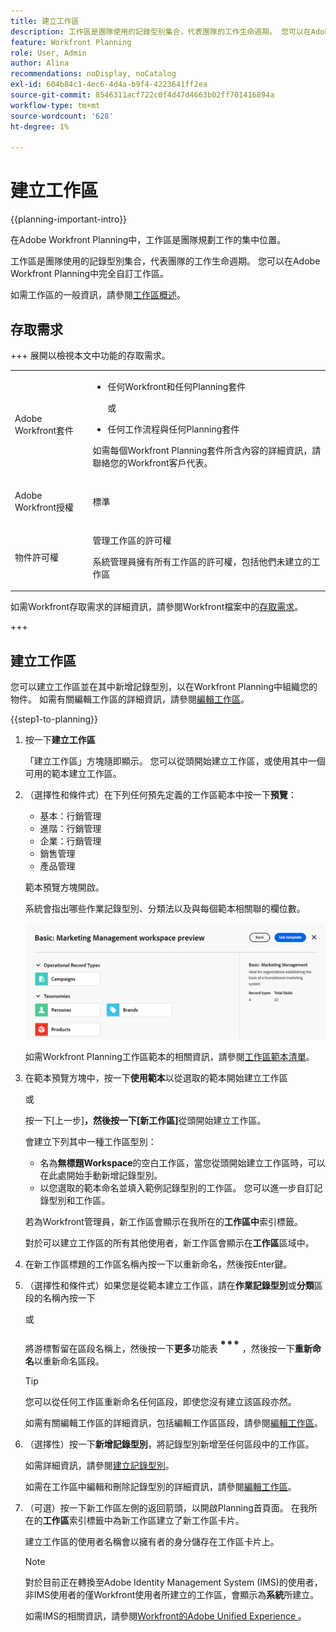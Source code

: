 ```yaml
---
title: 建立工作區
description: 工作區是團隊使用的記錄型別集合，代表團隊的工作生命週期。 您可以在Adobe Workfront Planning中完全自訂工作區。 記錄型別會依工作區中的區段組織。
feature: Workfront Planning
role: User, Admin
author: Alina
recommendations: noDisplay, noCatalog
exl-id: 604b84c1-4ec6-4d4a-b9f4-4223641ff2ea
source-git-commit: 8546311acf722c0f4d47d4663b02ff701416894a
workflow-type: tm+mt
source-wordcount: '628'
ht-degree: 1%

---
```


<!--udpate the metadata with real information when making this avilable in TOC and in the left nav-->

# 建立工作區

<!--<span class="preview">The information on this page refers to functionality not yet generally available. It is available only in the Preview environment for all customers. After the monthly releases to Production, the same features are also available in the Production environment for customers who enabled fast releases. </span>   

<span class="preview">For information about fast releases, see [Enable or disable fast releases for your organization](/help/quicksilver/administration-and-setup/set-up-workfront/configure-system-defaults/enable-fast-release-process.md). </span>-->

{{planning-important-intro}}

在Adobe Workfront Planning中，工作區是團隊規劃工作的集中位置。

工作區是團隊使用的記錄型別集合，代表團隊的工作生命週期。 您可以在Adobe Workfront Planning中完全自訂工作區。

如需工作區的一般資訊，請參閱[工作區概述](/help/quicksilver/planning/architecture/workspaces-overview.md)。

## 存取需求

+++ 展開以檢視本文中功能的存取需求。 

<table style="table-layout:auto"> 
<col> 
</col> 
<col> 
</col> 
<tbody> 
    <tr> 
<tr> 
</tr>   
<tr> 
   <td role="rowheader"><p>Adobe Workfront套件</p></td> 
   <td> 
<ul> 
<li><p>任何Workfront和任何Planning套件</p></li>
或
<li><p>任何工作流程與任何Planning套件</p></li></ul>
<p>如需每個Workfront Planning套件所含內容的詳細資訊，請聯絡您的Workfront客戶代表。 </p> 
   </td> 
  <tr> 
   <td role="rowheader"><p>Adobe Workfront授權</p></td> 
   <td><p>標準</p>
   </td> 
  </tr> 
  <tr> 
   <td role="rowheader"><p>物件許可權</p></td> 
   <td>   <p>管理工作區的許可權</p>  
   <p>系統管理員擁有所有工作區的許可權，包括他們未建立的工作區</p>  </td> 
  </tr>  
</tbody> 
</table>

如需Workfront存取需求的詳細資訊，請參閱Workfront檔案中的[存取需求](/help/quicksilver/administration-and-setup/add-users/access-levels-and-object-permissions/access-level-requirements-in-documentation.md)。

+++   

<!--Old:

<table style="table-layout:auto"> 
<col> 
</col> 
<col> 
</col> 
<tbody> 
    <tr> 
<tr> 
<td> 
   <p> Products</p> </td> 
   <td> 
   <ul><li><p> Adobe Workfront</p></li> 
   <li><p> Adobe Workfront Planning<p></li></ul></td> 
  </tr>   
<tr> 
   <td role="rowheader"><p>Adobe Workfront plan*</p></td> 
   <td> 
<p>Any of the following Workfront plans:</p> 
<ul><li>Select</li> 
<li>Prime</li> 
<li>Ultimate</li></ul> 
<p>Workfront Planning is not available for legacy Workfront plans</p> 
   </td> 
<tr> 
   <td role="rowheader"><p>Adobe Workfront Planning package*</p></td> 
   <td> 
<p>Any </p> 
<p>For more information about what is included in each Workfront Planning plan, contact your Workfront account manager. </p> 
   </td> 
 <tr> 
   <td role="rowheader"><p>Adobe Workfront platform</p></td> 
   <td> 
<p>Your organization's instance of Workfront must be onboarded to the Adobe Unified Experience to be able to access Workfront Planning.</p> 
<p>For more information, see <a href="/help/quicksilver/workfront-basics/navigate-workfront/workfront-navigation/adobe-unified-experience.md">Adobe Unified Experience for Workfront</a>. </p> 
   </td> 
   </tr> 
  </tr> 
  <tr> 
   <td role="rowheader"><p>Adobe Workfront license*</p></td> 
   <td><p> Standard </p>
   <p>Workfront Planning is not available for legacy Workfront licenses</p> 
  </td> 
  </tr> 
  <tr> 
   <td role="rowheader"><p>Access level configuration</p></td> 
   <td> <p>There are no access level controls for Adobe Workfront Planning</p>   
</td> 
  </tr> 
<tr> 
   <td role="rowheader"><p>Object permissions</p></td> 
   <td>   <p>You receive Manage permissions to the workspaces you create. </p> </td> 
  </tr> 
</tbody> 
</table> -->

## 建立工作區

您可以建立工作區並在其中新增記錄型別，以在Workfront Planning中組織您的物件。 如需有關編輯工作區的詳細資訊，請參閱[編輯工作區](/help/quicksilver/planning/architecture/edit-workspaces.md)。

{{step1-to-planning}}

1. 按一下&#x200B;**建立工作區**

   「建立工作區」方塊隨即顯示。 您可以從頭開始建立工作區，或使用其中一個可用的範本建立工作區。

1. （選擇性和條件式）在下列任何預先定義的工作區範本中按一下&#x200B;**預覽**：

   * 基本：行銷管理
   * 進階：行銷管理
   * 企業：行銷管理
   * 銷售管理
   * 產品管理

   範本預覽方塊開啟。

   系統會指出哪些作業記錄型別、分類法以及與每個範本相關聯的欄位數。

   ![預覽工作區範本](assets/previewing-a-workspace-template.png)

   如需Workfront Planning工作區範本的相關資訊，請參閱[工作區範本清單](/help/quicksilver/planning/architecture/workspace-templates.md)。

1. 在範本預覽方塊中，按一下&#x200B;**使用範本**&#x200B;以從選取的範本開始建立工作區

   或

   按一下[上一步]****，然後按一下[新工作區]****&#x200B;從頭開始建立工作區。

   會建立下列其中一種工作區型別：

   * 名為&#x200B;**無標題Workspace**&#x200B;的空白工作區，當您從頭開始建立工作區時，可以在此處開始手動新增記錄型別。
   * 以您選取的範本命名並填入範例記錄型別的工作區。 您可以進一步自訂記錄型別和工作區。

   若為Workfront管理員，新工作區會顯示在我所在的&#x200B;**工作區中**&#x200B;索引標籤。

   對於可以建立工作區的所有其他使用者，新工作區會顯示在&#x200B;**工作區**&#x200B;區域中。

1. 在新工作區標題的工作區名稱內按一下以重新命名，然後按Enter鍵。

1. （選擇性和條件式）如果您是從範本建立工作區，請在&#x200B;**作業記錄型別**&#x200B;或&#x200B;**分類**&#x200B;區段的名稱內按一下

   或

   將游標暫留在區段名稱上，然後按一下&#x200B;**更多**&#x200B;功能表![更多](assets/more-menu.png)，然後按一下&#x200B;**重新命名**&#x200B;以重新命名區段。

   >[!TIP]
   >
   >您可以從任何工作區重新命名任何區段，即使您沒有建立該區段亦然。

   如需有關編輯工作區的詳細資訊，包括編輯工作區區段，請參閱[編輯工作區](/help/quicksilver/planning/architecture/edit-workspaces.md)。

1. （選擇性）按一下&#x200B;**新增記錄型別**，將記錄型別新增至任何區段中的工作區。

   如需詳細資訊，請參閱[建立記錄型別](/help/quicksilver/planning/architecture/create-record-types.md)。

   如需在工作區中編輯和刪除記錄型別的詳細資訊，請參閱[編輯工作區](/help/quicksilver/planning/architecture/edit-workspaces.md)。

1. （可選）按一下新工作區左側的返回箭頭，以開啟Planning首頁面。 在我所在的&#x200B;**工作區**&#x200B;索引標籤中為新工作區建立了新工作區卡片。

   建立工作區的使用者名稱會以擁有者的身分儲存在工作區卡片上。

   >[!NOTE]
   >
   >對於目前正在轉換至Adobe Identity Management System (IMS)的使用者，非IMS使用者的僅Workfront使用者所建立的工作區，會顯示為&#x200B;**系統**&#x200B;所建立。
   >
   >如需IMS的相關資訊，請參閱[Workfront的Adobe Unified Experience ](/help/quicksilver/workfront-basics/navigate-workfront/workfront-navigation/adobe-unified-experience.md)。



